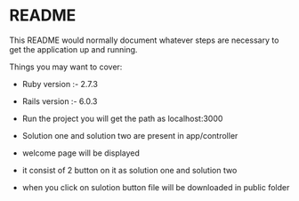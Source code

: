# README

This README would normally document whatever steps are necessary to get the
application up and running.

Things you may want to cover:

* Ruby version :- 2.7.3

* Rails version :- 6.0.3

* Run the project you will get the path as localhost:3000 

* Solution one and solution two are present in app/controller

* welcome page will be displayed 
* it consist of 2 button on it as solution one and solution two 

* when you click on sulotion button file will be downloaded in public folder
